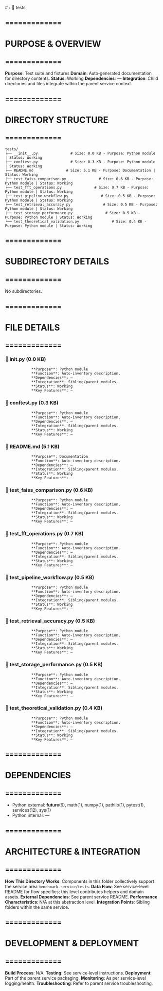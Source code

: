 #+ 📁 tests

## =============
# PURPOSE & OVERVIEW
## =============

**Purpose**: Test suite and fixtures
**Domain**: Auto‑generated documentation for directory contents.
**Status**: Working
**Dependencies**: —
**Integration**: Child directories and files integrate within the parent service context.

## =============
# DIRECTORY STRUCTURE
## =============

```
tests/
├── __init__.py               # Size: 0.0 KB - Purpose: Python module | Status: Working
├── conftest.py               # Size: 0.3 KB - Purpose: Python module | Status: Working
├── README.md               # Size: 5.1 KB - Purpose: Documentation | Status: Working
├── test_faiss_comparison.py               # Size: 0.6 KB - Purpose: Python module | Status: Working
├── test_fft_operations.py               # Size: 0.7 KB - Purpose: Python module | Status: Working
├── test_pipeline_workflow.py               # Size: 0.5 KB - Purpose: Python module | Status: Working
├── test_retrieval_accuracy.py               # Size: 0.5 KB - Purpose: Python module | Status: Working
├── test_storage_performance.py               # Size: 0.5 KB - Purpose: Python module | Status: Working
└── test_theoretical_validation.py               # Size: 0.4 KB - Purpose: Python module | Status: Working
```

## =============
# SUBDIRECTORY DETAILS
## =============

No subdirectories.

## =============
# FILE DETAILS
## =============

### 📄 **__init__.py** (0.0 KB)
                **Purpose**: Python module
                **Function**: Auto‑inventory description.
                **Dependencies**: —
                **Integration**: Sibling/parent modules.
                **Status**: Working
                **Key Features**: —

### 📄 **conftest.py** (0.3 KB)
                **Purpose**: Python module
                **Function**: Auto‑inventory description.
                **Dependencies**: —
                **Integration**: Sibling/parent modules.
                **Status**: Working
                **Key Features**: —

### 📄 **README.md** (5.1 KB)
                **Purpose**: Documentation
                **Function**: Auto‑inventory description.
                **Dependencies**: —
                **Integration**: Sibling/parent modules.
                **Status**: Working
                **Key Features**: —

### 📄 **test_faiss_comparison.py** (0.6 KB)
                **Purpose**: Python module
                **Function**: Auto‑inventory description.
                **Dependencies**: —
                **Integration**: Sibling/parent modules.
                **Status**: Working
                **Key Features**: —

### 📄 **test_fft_operations.py** (0.7 KB)
                **Purpose**: Python module
                **Function**: Auto‑inventory description.
                **Dependencies**: —
                **Integration**: Sibling/parent modules.
                **Status**: Working
                **Key Features**: —

### 📄 **test_pipeline_workflow.py** (0.5 KB)
                **Purpose**: Python module
                **Function**: Auto‑inventory description.
                **Dependencies**: —
                **Integration**: Sibling/parent modules.
                **Status**: Working
                **Key Features**: —

### 📄 **test_retrieval_accuracy.py** (0.5 KB)
                **Purpose**: Python module
                **Function**: Auto‑inventory description.
                **Dependencies**: —
                **Integration**: Sibling/parent modules.
                **Status**: Working
                **Key Features**: —

### 📄 **test_storage_performance.py** (0.5 KB)
                **Purpose**: Python module
                **Function**: Auto‑inventory description.
                **Dependencies**: —
                **Integration**: Sibling/parent modules.
                **Status**: Working
                **Key Features**: —

### 📄 **test_theoretical_validation.py** (0.4 KB)
                **Purpose**: Python module
                **Function**: Auto‑inventory description.
                **Dependencies**: —
                **Integration**: Sibling/parent modules.
                **Status**: Working
                **Key Features**: —

## =============
# DEPENDENCIES
## =============

- Python external: __future__(6), math(1), numpy(1), pathlib(1), pytest(1), services(12), sys(1)
- Python internal: —



## =============
# ARCHITECTURE & INTEGRATION
## =============

**How This Directory Works**: Components in this folder collectively support the service area `benchmark-service/tests`.
**Data Flow**: See service‑level README for flow specifics; this level contributes helpers and domain assets.
**External Dependencies**: See parent service README.
**Performance Characteristics**: N/A at this abstraction level.
**Integration Points**: Sibling folders within the same service.

## =============
# DEVELOPMENT & DEPLOYMENT
## =============

**Build Process**: N/A.
**Testing**: See service‑level instructions.
**Deployment**: Part of the parent service packaging.
**Monitoring**: As per service‑level logging/health.
**Troubleshooting**: Refer to parent service troubleshooting.
